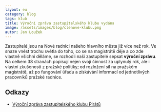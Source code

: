 ```yaml
---
layout: eu
category: blog
tags: klub
title: Výroční zpráva zastupitelského klubu vydána
image: /assets/images/blog/clenove-klubu.png
autor: Jan Loužek
---
```


Zastupitelé jsou na Nové radnici našeho hlavního města již více než rok. Ve snaze vnést trochu světla do toho, co se na magistrátě děje a co zde vlastně všichni děláme, se rozhodli naši zastupitelé sepsat **výroční zprávu**. Na celkem 38 stranách popisují nejen svojí činnost za uplynulý rok, ale i vlastní zkušenosti z pražské politiky; od rozložení sil na pražském magistrátě, až po fungování úřadu a získávání informací od jednotlivých pracovníků pražské radnice. 

## Odkazy

* [Výroční zpráva zastupitelského klubu Pirátů](https://github.com/pirati-cz/KlubPraha/blob/master/materialy/vyrocni-zprava/vyrocni-zprava.pdf)
